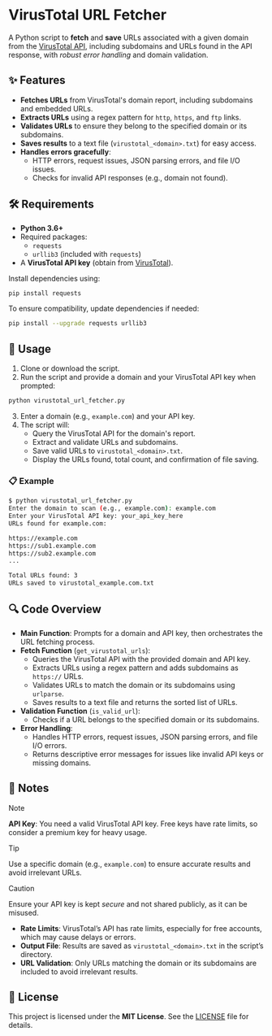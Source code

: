 # VirusTotal URL Fetcher

A Python script to **fetch** and **save** URLs associated with a given domain from the [VirusTotal API](https://www.virustotal.com/), including subdomains and URLs found in the API response, with _robust error handling_ and domain validation.

## ✨ **Features**

- **Fetches URLs** from VirusTotal's domain report, including subdomains and embedded URLs.
- **Extracts URLs** using a regex pattern for `http`, `https`, and `ftp` links.
- **Validates URLs** to ensure they belong to the specified domain or its subdomains.
- **Saves results** to a text file (`virustotal_<domain>.txt`) for easy access.
- **Handles errors gracefully**:
  - HTTP errors, request issues, JSON parsing errors, and file I/O issues.
  - Checks for invalid API responses (e.g., domain not found).

## 🛠 **Requirements**

- **Python 3.6+**
- Required packages:
  - `requests`
  - `urllib3` (included with `requests`)
- A **VirusTotal API key** (obtain from [VirusTotal](https://www.virustotal.com/)).

Install dependencies using:

```bash
pip install requests
```

To ensure compatibility, update dependencies if needed:

```bash
pip install --upgrade requests urllib3
```

## 🚀 **Usage**

1. Clone or download the script.
2. Run the script and provide a domain and your VirusTotal API key when prompted:

```bash
python virustotal_url_fetcher.py
```

3. Enter a domain (e.g., `example.com`) and your API key.
4. The script will:
   - Query the VirusTotal API for the domain's report.
   - Extract and validate URLs and subdomains.
   - Save valid URLs to `virustotal_<domain>.txt`.
   - Display the URLs found, total count, and confirmation of file saving.

### 📋 **Example**

```bash
$ python virustotal_url_fetcher.py
Enter the domain to scan (e.g., example.com): example.com
Enter your VirusTotal API key: your_api_key_here
URLs found for example.com:

https://example.com
https://sub1.example.com
https://sub2.example.com
...

Total URLs found: 3
URLs saved to virustotal_example.com.txt
```

## 🔍 **Code Overview**

- **Main Function**: Prompts for a domain and API key, then orchestrates the URL fetching process.
- **Fetch Function** (`get_virustotal_urls`):
  - Queries the VirusTotal API with the provided domain and API key.
  - Extracts URLs using a regex pattern and adds subdomains as `https://` URLs.
  - Validates URLs to match the domain or its subdomains using `urlparse`.
  - Saves results to a text file and returns the sorted list of URLs.
- **Validation Function** (`is_valid_url`):
  - Checks if a URL belongs to the specified domain or its subdomains.
- **Error Handling**:
  - Handles HTTP errors, request issues, JSON parsing errors, and file I/O errors.
  - Returns descriptive error messages for issues like invalid API keys or missing domains.

## 📝 **Notes**

> [!NOTE]  
> **API Key**: You need a valid VirusTotal API key. Free keys have rate limits, so consider a premium key for heavy usage.

> [!TIP]  
> Use a specific domain (e.g., `example.com`) to ensure accurate results and avoid irrelevant URLs.

> [!CAUTION]  
> Ensure your API key is kept _secure_ and not shared publicly, as it can be misused.

- **Rate Limits**: VirusTotal’s API has rate limits, especially for free accounts, which may cause delays or errors.
- **Output File**: Results are saved as `virustotal_<domain>.txt` in the script’s directory.
- **URL Validation**: Only URLs matching the domain or its subdomains are included to avoid irrelevant results.

## 📜 **License**

This project is licensed under the **MIT License**. See the [LICENSE](LICENSE) file for details.
